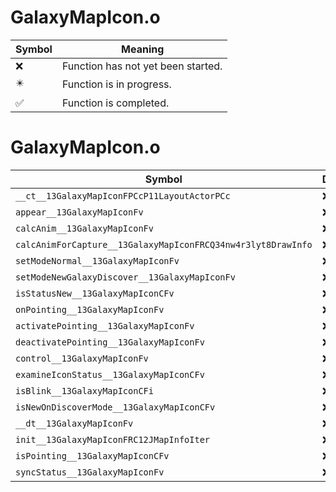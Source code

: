 # GalaxyMapIcon.o
| Symbol | Meaning 
| ------------- | ------------- 
| :x: | Function has not yet been started. 
| :eight_pointed_black_star: | Function is in progress. 
| :white_check_mark: | Function is completed. 


# GalaxyMapIcon.o
| Symbol | Decompiled? |
| ------------- | ------------- |
| `__ct__13GalaxyMapIconFPCcP11LayoutActorPCc` | :x: |
| `appear__13GalaxyMapIconFv` | :x: |
| `calcAnim__13GalaxyMapIconFv` | :x: |
| `calcAnimForCapture__13GalaxyMapIconFRCQ34nw4r3lyt8DrawInfo` | :x: |
| `setModeNormal__13GalaxyMapIconFv` | :x: |
| `setModeNewGalaxyDiscover__13GalaxyMapIconFv` | :x: |
| `isStatusNew__13GalaxyMapIconCFv` | :x: |
| `onPointing__13GalaxyMapIconFv` | :x: |
| `activatePointing__13GalaxyMapIconFv` | :x: |
| `deactivatePointing__13GalaxyMapIconFv` | :x: |
| `control__13GalaxyMapIconFv` | :x: |
| `examineIconStatus__13GalaxyMapIconCFv` | :x: |
| `isBlink__13GalaxyMapIconCFi` | :x: |
| `isNewOnDiscoverMode__13GalaxyMapIconCFv` | :x: |
| `__dt__13GalaxyMapIconFv` | :x: |
| `init__13GalaxyMapIconFRC12JMapInfoIter` | :x: |
| `isPointing__13GalaxyMapIconCFv` | :x: |
| `syncStatus__13GalaxyMapIconFv` | :x: |
